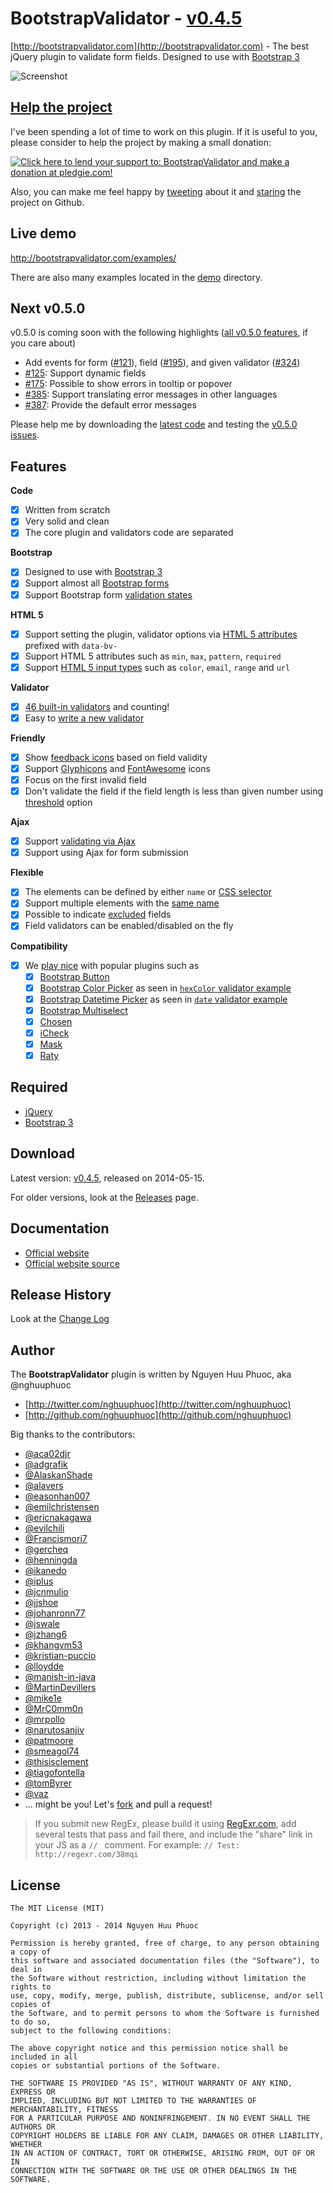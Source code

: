# BootstrapValidator - [v0.4.5](https://github.com/nghuuphuoc/bootstrapvalidator/releases/download/v0.4.5/bootstrapvalidator-dist-0.4.5.zip)

[http://bootstrapvalidator.com](http://bootstrapvalidator.com) - The best jQuery plugin to validate form fields. Designed to use with [Bootstrap 3](http://getbootstrap.com)

![Screenshot](screenshots/screenshot.png)

## [Help the project](https://pledgie.com/campaigns/24885)

I've been spending a lot of time to work on this plugin. If it is useful to you, please consider to help the project by making a small donation:

<a href="https://pledgie.com/campaigns/24885"><img alt="Click here to lend your support to: BootstrapValidator and make a donation at pledgie.com!" src="https://pledgie.com/campaigns/24885.png?skin_name=chrome" border="0" /></a>

Also, you can make me feel happy by [tweeting](https://twitter.com/intent/tweet?hashtags=javascript,jquery,twbootstrap&original_referer=http://github.com/nghuuphuoc/bootstrapvalidator&text=BootstrapValidator%20is%20the%20best%20jQuery%20plugin%20to%20validate%20form%20fields&url=http://bootstrapvalidator.com) about it and [staring](https://github.com/nghuuphuoc/bootstrapvalidator/stargazers) the project on Github.

## Live demo

http://bootstrapvalidator.com/examples/

There are also many examples located in the [demo](demo) directory.

## Next v0.5.0

v0.5.0 is coming soon with the following highlights ([all v0.5.0 features](CHANGELOG.md), if you care about)

* Add events for form ([#121](https://github.com/nghuuphuoc/bootstrapvalidator/issues/121)), field ([#195](https://github.com/nghuuphuoc/bootstrapvalidator/issues/195)), and given validator ([#324](https://github.com/nghuuphuoc/bootstrapvalidator/issues/324))
* [#125](https://github.com/nghuuphuoc/bootstrapvalidator/issues/125): Support dynamic fields
* [#175](https://github.com/nghuuphuoc/bootstrapvalidator/issues/175): Possible to show errors in tooltip or popover
* [#385](https://github.com/nghuuphuoc/bootstrapvalidator/issues/385): Support translating error messages in other languages
* [#387](https://github.com/nghuuphuoc/bootstrapvalidator/issues/387): Provide the default error messages

Please help me by downloading the [latest code](https://github.com/nghuuphuoc/bootstrapvalidator/archive/master.zip) and testing the [v0.5.0 issues](https://github.com/nghuuphuoc/bootstrapvalidator/issues?labels=&milestone=7&page=1&state=open).

## Features

__Code__
- [x] Written from scratch
- [x] Very solid and clean
- [x] The core plugin and validators code are separated

__Bootstrap__
- [x] Designed to use with [Bootstrap 3](http://getbootstrap.com)
- [x] Support almost all [Bootstrap forms](http://getbootstrap.com/css/#forms)
- [x] Support Bootstrap form [validation states](http://getbootstrap.com/css/#forms-control-validation)

__HTML 5__
- [x] Support setting the plugin, validator options via [HTML 5 attributes](http://bootstrapvalidator.com/examples#attribute) prefixed with ```data-bv-```
- [x] Support HTML 5 attributes such as ```min```, ```max```, ```pattern```, ```required```
- [x] Support [HTML 5 input types](http://bootstrapvalidator.com/examples#html5) such as ```color```, ```email```, ```range``` and ```url```

__Validator__
- [x] [46 built-in validators](http://bootstrapvalidator.com/validators/) and counting!
- [x] Easy to [write a new validator](http://bootstrapvalidator.com/developing/)
 
__Friendly__
- [x] Show [feedback icons](http://bootstrapvalidator.com/settings/#feedback-icons) based on field validity
- [x] Support [Glyphicons](http://getbootstrap.com/components/#glyphicons) and [FontAwesome](http://fontawesome.io/icons) icons
- [x] Focus on the first invalid field
- [x] Don't validate the field if the field length is less than given number using [threshold](http://bootstrapvalidator.com/settings/#threshold) option

__Ajax__
- [x] Support [validating via Ajax](http://bootstrapvalidator.com/validators/remote/)
- [x] Support using Ajax for form submission

__Flexible__
- [x] The elements can be defined by either ```name``` or [CSS selector](http://bootstrapvalidator.com/settings/#selector-example)
- [x] Support multiple elements with the [same name](http://bootstrapvalidator.com/examples/#fields-with-same-name)
- [x] Possible to indicate [excluded](http://bootstrapvalidator.com/settings/#excluded) fields
- [x] Field validators can be enabled/disabled on the fly

__Compatibility__
- [x] We [play nice](http://bootstrapvalidator.com/examples/#compatibility) with popular plugins such as
    - [x] [Bootstrap Button](http://getbootstrap.com/javascript/#buttons)
    - [x] [Bootstrap Color Picker](http://mjolnic.github.io/bootstrap-colorpicker/) as seen in [```hexColor``` validator example](http://bootstrapvalidator.com/validators/hexColor/#color-picker-example)
    - [x] [Bootstrap Datetime Picker](http://eonasdan.github.io/bootstrap-datetimepicker/) as seen in [```date``` validator example](http://bootstrapvalidator.com/validators/date/#date-picker-example)
    - [x] [Bootstrap Multiselect](http://davidstutz.github.io/bootstrap-multiselect/)
    - [x] [Chosen](http://harvesthq.github.io/chosen/)
    - [x] [iCheck](http://fronteed.com/iCheck/)
    - [x] [Mask](http://igorescobar.github.io/jQuery-Mask-Plugin/)
    - [x] [Raty](http://wbotelhos.com/raty)

## Required

* [jQuery](http://jquery.com/)
* [Bootstrap 3](http://getbootstrap.com/)
 
## Download

Latest version: [v0.4.5](https://github.com/nghuuphuoc/bootstrapvalidator/releases/download/v0.4.5/bootstrapvalidator-dist-0.4.5.zip), released on 2014-05-15.

For older versions, look at the [Releases](https://github.com/nghuuphuoc/bootstrapvalidator/releases) page.

## Documentation

* [Official website](http://bootstrapvalidator.com)
* [Official website source](https://github.com/nghuuphuoc/bootstrapvalidator/tree/gh-pages)

## Release History

Look at the [Change Log](CHANGELOG.md)

## Author

The __BootstrapValidator__ plugin is written by Nguyen Huu Phuoc, aka @nghuuphuoc

* [http://twitter.com/nghuuphuoc](http://twitter.com/nghuuphuoc)
* [http://github.com/nghuuphuoc](http://github.com/nghuuphuoc)

Big thanks to the contributors:

* [@aca02djr](https://github.com/aca02djr)
* [@adgrafik](https://github.com/adgrafik)
* [@AlaskanShade](https://github.com/AlaskanShade)
* [@alavers](https://github.com/alavers)
* [@easonhan007](https://github.com/easonhan007)
* [@emilchristensen](https://github.com/emilchristensen)
* [@ericnakagawa](https://github.com/ericnakagawa)
* [@evilchili](https://github.com/evilchili)
* [@Francismori7](https://github.com/Francismori7)
* [@gercheq](https://github.com/gercheq)
* [@henningda](https://github.com/henningda)
* [@ikanedo](https://github.com/ikanedo)
* [@iplus](https://github.com/iplus)
* [@jcnmulio](https://github.com/jcnmulio)
* [@jjshoe](https://github.com/jjshoe)
* [@johanronn77](https://github.com/johanronn77)
* [@jswale](https://github.com/jswale)
* [@jzhang6](https://github.com/jzhang6)
* [@khangvm53](https://github.com/khangvm53)
* [@kristian-puccio](https://github.com/kristian-puccio)
* [@lloydde](https://github.com/lloydde)
* [@manish-in-java](https://github.com/manish-in-java)
* [@MartinDevillers](https://github.com/MartinDevillers)
* [@mike1e](https://github.com/mike1e)
* [@MrC0mm0n](https://github.com/MrC0mm0n)
* [@mrpollo](https://github.com/mrpollo)
* [@narutosanjiv](https://github.com/narutosanjiv)
* [@patmoore](https://github.com/patmoore)
* [@smeagol74](https://github.com/smeagol74)
* [@thisisclement](https://github.com/thisisclement)
* [@tiagofontella](https://github.com/tiagofontella)
* [@tomByrer](https://github.com/tomByrer)
* [@vaz](https://github.com/vaz)
* ... might be you! Let's [fork](https://github.com/nghuuphuoc/bootstrapvalidator/fork) and pull a request!

> If you submit new RegEx, please build it using [RegExr.com](http://regexr.com/), add several tests that pass and fail there,
> and include the "share" link in your JS as a ```// ``` comment.
> For example: ```// Test: http://regexr.com/38mqi```

## License

```
The MIT License (MIT)

Copyright (c) 2013 - 2014 Nguyen Huu Phuoc

Permission is hereby granted, free of charge, to any person obtaining a copy of
this software and associated documentation files (the "Software"), to deal in
the Software without restriction, including without limitation the rights to
use, copy, modify, merge, publish, distribute, sublicense, and/or sell copies of
the Software, and to permit persons to whom the Software is furnished to do so,
subject to the following conditions:

The above copyright notice and this permission notice shall be included in all
copies or substantial portions of the Software.

THE SOFTWARE IS PROVIDED "AS IS", WITHOUT WARRANTY OF ANY KIND, EXPRESS OR
IMPLIED, INCLUDING BUT NOT LIMITED TO THE WARRANTIES OF MERCHANTABILITY, FITNESS
FOR A PARTICULAR PURPOSE AND NONINFRINGEMENT. IN NO EVENT SHALL THE AUTHORS OR
COPYRIGHT HOLDERS BE LIABLE FOR ANY CLAIM, DAMAGES OR OTHER LIABILITY, WHETHER
IN AN ACTION OF CONTRACT, TORT OR OTHERWISE, ARISING FROM, OUT OF OR IN
CONNECTION WITH THE SOFTWARE OR THE USE OR OTHER DEALINGS IN THE SOFTWARE.
```
